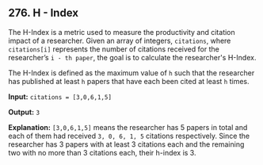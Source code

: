 ## 276. H - Index

The H-Index is a metric used to measure the productivity and citation impact of a researcher. Given an array of integers, `citations`, where `citations[i]` represents the number of citations received for the researcher’s `i - th paper`, the goal is to calculate the researcher's H-Index.

The H-Index is defined as the maximum value of `h` such that the researcher has published at least `h` papers that have each been cited at least `h` times.

**Input:** `citations = [3,0,6,1,5]`  

**Output:** `3`  

**Explanation:** `[3,0,6,1,5]` means the researcher has 5 papers in total and each of them had received `3, 0, 6, 1, 5` citations respectively.
Since the researcher has 3 papers with at least 3 citations each and the remaining two with no more than 3 citations each, their h-index is 3.